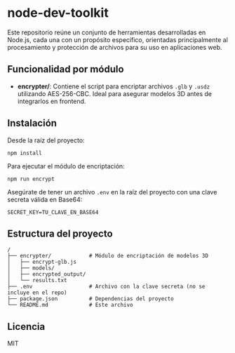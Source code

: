 # node-dev-toolkit

Este repositorio reúne un conjunto de herramientas desarrolladas en Node.js, cada una con un propósito específico, orientadas principalmente al procesamiento y protección de archivos para su uso en aplicaciones web.

## Funcionalidad por módulo

- **encrypter/**: Contiene el script para encriptar archivos `.glb` y `.usdz` utilizando AES-256-CBC. Ideal para asegurar modelos 3D antes de integrarlos en frontend.

## Instalación

Desde la raíz del proyecto:

```
npm install
```

Para ejecutar el módulo de encriptación:

```
npm run encrypt
```

Asegúrate de tener un archivo `.env` en la raíz del proyecto con una clave secreta válida en Base64:

```
SECRET_KEY=TU_CLAVE_EN_BASE64
```

## Estructura del proyecto

```
/
├── encrypter/            # Módulo de encriptación de modelos 3D
│   ├── encrypt-glb.js
│   ├── models/
│   ├── encrypted_output/
│   └── results.txt
├── .env                  # Archivo con la clave secreta (no se incluye en el repo)
├── package.json          # Dependencias del proyecto
└── README.md             # Este archivo
```

## Licencia

MIT